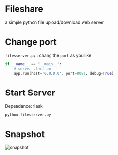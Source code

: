 # Fileshare
a simple python file upload/download web server

# Change port

`filesserver.py` : chang the `port` as you like

```py
if __name__ == "__main__":
    # server start up
    app.run(host='0.0.0.0', port=8080, debug=True)
```

# Start Server

Dependance: flask

```
python filesserver.py
```

# Snapshot
![snapshot](http://p9fggfk3y.bkt.clouddn.com/20181203031332_fileserver_snapshot.png)


